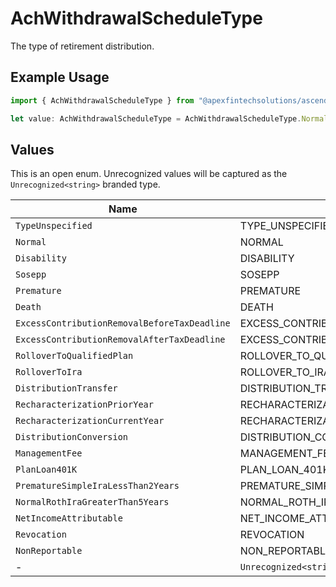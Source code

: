 # AchWithdrawalScheduleType

The type of retirement distribution.

## Example Usage

```typescript
import { AchWithdrawalScheduleType } from "@apexfintechsolutions/ascend-sdk/models/components";

let value: AchWithdrawalScheduleType = AchWithdrawalScheduleType.Normal;
```

## Values

This is an open enum. Unrecognized values will be captured as the `Unrecognized<string>` branded type.

| Name                                            | Value                                           |
| ----------------------------------------------- | ----------------------------------------------- |
| `TypeUnspecified`                               | TYPE_UNSPECIFIED                                |
| `Normal`                                        | NORMAL                                          |
| `Disability`                                    | DISABILITY                                      |
| `Sosepp`                                        | SOSEPP                                          |
| `Premature`                                     | PREMATURE                                       |
| `Death`                                         | DEATH                                           |
| `ExcessContributionRemovalBeforeTaxDeadline`    | EXCESS_CONTRIBUTION_REMOVAL_BEFORE_TAX_DEADLINE |
| `ExcessContributionRemovalAfterTaxDeadline`     | EXCESS_CONTRIBUTION_REMOVAL_AFTER_TAX_DEADLINE  |
| `RolloverToQualifiedPlan`                       | ROLLOVER_TO_QUALIFIED_PLAN                      |
| `RolloverToIra`                                 | ROLLOVER_TO_IRA                                 |
| `DistributionTransfer`                          | DISTRIBUTION_TRANSFER                           |
| `RecharacterizationPriorYear`                   | RECHARACTERIZATION_PRIOR_YEAR                   |
| `RecharacterizationCurrentYear`                 | RECHARACTERIZATION_CURRENT_YEAR                 |
| `DistributionConversion`                        | DISTRIBUTION_CONVERSION                         |
| `ManagementFee`                                 | MANAGEMENT_FEE                                  |
| `PlanLoan401K`                                  | PLAN_LOAN_401K                                  |
| `PrematureSimpleIraLessThan2Years`              | PREMATURE_SIMPLE_IRA_LESS_THAN_2_YEARS          |
| `NormalRothIraGreaterThan5Years`                | NORMAL_ROTH_IRA_GREATER_THAN_5_YEARS            |
| `NetIncomeAttributable`                         | NET_INCOME_ATTRIBUTABLE                         |
| `Revocation`                                    | REVOCATION                                      |
| `NonReportable`                                 | NON_REPORTABLE                                  |
| -                                               | `Unrecognized<string>`                          |